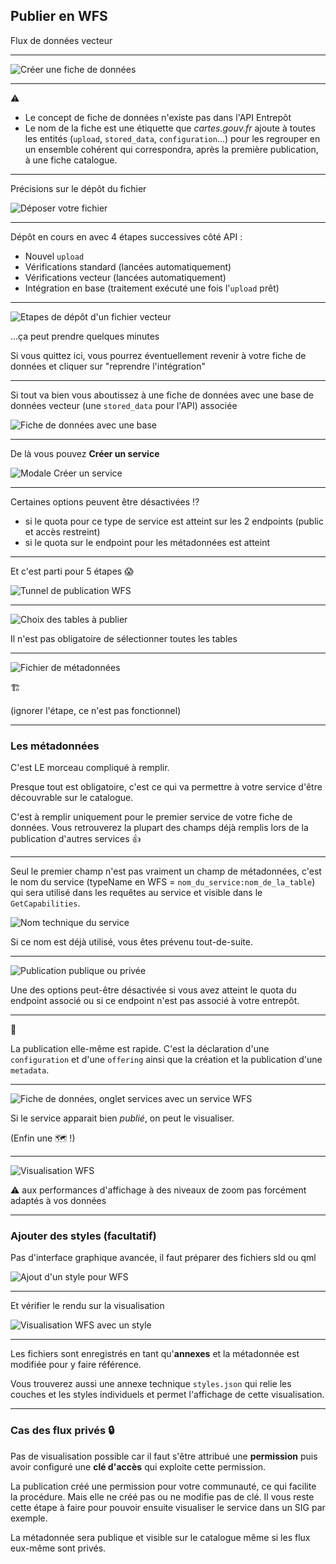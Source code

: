 ## Publier en WFS

Flux de données vecteur

------

![Créer une fiche de données](images/creer-une-fiche-de-donnees.png)

------

⚠️

* Le concept de fiche de données n'existe pas dans l'API Entrepôt
* Le nom de la fiche est une étiquette que *cartes.gouv.fr* ajoute à toutes les entités (`upload`, `stored_data`, `configuration`...) pour les regrouper en un ensemble cohérent qui correspondra, après la première publication, à une fiche catalogue.

------

Précisions sur le dépôt du fichier

![Déposer votre fichier](images/deposer-votre-fichier.png)

------

Dépôt en cours en avec 4 étapes successives côté API :

* Nouvel `upload`
* Vérifications standard (lancées automatiquement)
* Vérifications vecteur (lancées automatiquement)
* Intégration en base (traitement exécuté une fois l'`upload` prêt)

------

![Etapes de dépôt d'un fichier vecteur](images/integration-en-base.png)

...ça peut prendre quelques minutes

Si vous quittez ici, vous pourrez éventuellement revenir à votre fiche de données et cliquer sur "reprendre l'intégration"

------

Si tout va bien vous aboutissez à une fiche de données avec une base de données vecteur (une `stored_data` pour l'API) associée

![Fiche de données avec une base](images/fiche-de-donnees-jeux.png)

------

De là vous pouvez **Créer un service**

![Modale Créer un service](images/modale-creer-un-service.png)

------

Certaines options peuvent être désactivées ⁉️
* si le quota pour ce type de service est atteint sur les 2 endpoints (public et accès restreint)
* si le quota sur le endpoint pour les métadonnées est atteint

------

Et c'est parti pour 5 étapes 😱

![Tunnel de publication WFS](images/tunnel-wfs.png)

------

![Choix des tables à publier](images/tables-wfs.png)

Il n'est pas obligatoire de sélectionner toutes les tables

------

![Fichier de métadonnées](images/fichier-metadonnees-wfs.png)

🏗️

(ignorer l'étape, ce n'est pas fonctionnel)

------

### Les métadonnées

C'est LE morceau compliqué à remplir.

Presque tout est obligatoire, c'est ce qui va permettre à votre service d'être découvrable sur le catalogue.

C'est à remplir uniquement pour le premier service de votre fiche de données. Vous retrouverez la plupart des champs déjà remplis lors de la publication d'autres services 👍

------

Seul le premier champ n'est pas vraiment un champ de métadonnées, c'est le nom du service (typeName en WFS = `nom_du_service:nom_de_la_table`) qui sera utilisé dans les requêtes au service et visible dans le `GetCapabilities`.

![Nom technique du service](images/nom-technique-existant.png)

Si ce nom est déjà utilisé, vous êtes prévenu tout-de-suite.

------

![Publication publique ou privée](images/acces_wfs.png)

Une des options peut-être désactivée si vous avez atteint le quota du endpoint associé ou si ce endpoint n'est pas associé à votre entrepôt.

------

🚀

La publication elle-même est rapide. C'est la déclaration d'une `configuration` et d'une `offering` ainsi que la création et la publication d'une `metadata`.

------

![Fiche de données, onglet services avec un service WFS](images/fiche-de-donnees-service-wfs.png)

Si le service apparait bien *publié*, on peut le visualiser.

(Enfin une 🗺️ !)

------

![Visualisation WFS](images/visualisation-wfs.png)

⚠️ aux performances d'affichage à des niveaux de zoom pas forcément adaptés à vos données

------

### Ajouter des styles (facultatif)

Pas d'interface graphique avancée, il faut préparer des fichiers sld ou qml

![Ajout d'un style pour WFS](images/ajout-style-wfs.png)

------

Et vérifier le rendu sur la visualisation

![Visualisation WFS avec un style](images/visualisation-wfs-avec-style.png)

------

Les fichiers sont enregistrés en tant qu'**annexes** et la métadonnée est modifiée pour y faire référence.

Vous trouverez aussi une annexe technique `styles.json` qui relie les couches et les styles individuels et permet l'affichage de cette visualisation.

------

### Cas des flux privés 🔒

Pas de visualisation possible car il faut s'être attribué une **permission** puis avoir configuré une **clé d'accès** qui exploite cette permission.

La publication créé une permission pour votre communauté, ce qui facilite la procédure. Mais elle ne créé pas ou ne modifie pas de clé. Il vous reste cette étape à faire pour pouvoir ensuite visualiser le service dans un SIG par exemple.

La métadonnée sera publique et visible sur le catalogue même si les flux eux-même sont privés.
